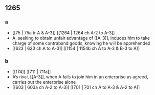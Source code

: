 ## 1265
### a
- [[75 | 75a tr A &amp; A-3]] [[1264 | 1264 ch A-2 to A-3]] 
- A, seeking to obtain unfair advantage of [[A-3]], induces him to take charge of some contraband goods, knowing he will be apprehended
- [[623 | 623 ch A to A-3]] [[1154 | 1154b ch A to A-3 &amp; B-3 to A]] 

### b
- [[174]] [[711 | 711a]] 
- A’s rival, [[A-3]], when A fails to join him in an enterprise as agreed, carries out the enterprise alone
- [[603 | 603a ch A-2 to A-3]] [[701 | 701 ch A to A-3 &amp; A-2 to A]] 

